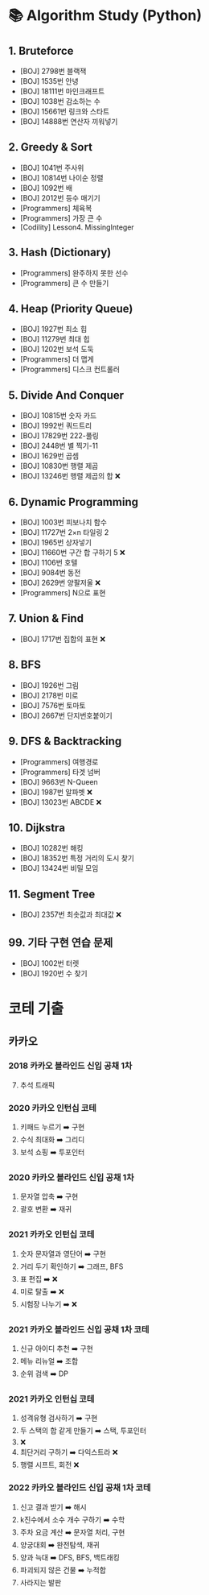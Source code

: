 # 📚 Algorithm Study (Python)

## 1. Bruteforce

- [BOJ] 2798번 블랙잭 
- [BOJ] 1535번 안녕
- [BOJ] 18111번 마인크래프트
- [BOJ] 1038번 감소하는 수
- [BOJ] 15661번 링크와 스타트
- [BOJ] 14888번 연산자 끼워넣기


## 2. Greedy & Sort

- [BOJ] 1041번 주사위
- [BOJ] 10814번 나이순 정렬
- [BOJ] 1092번 배 
- [BOJ] 2012번 등수 매기기
- [Programmers] 체육복
- [Programmers] 가장 큰 수 
- [Codility] Lesson4. MissingInteger


## 3. Hash (Dictionary)

- [Programmers] 완주하지 못한 선수 
- [Programmers] 큰 수 만들기 


## 4. Heap (Priority Queue)

- [BOJ] 1927번 최소 힙
- [BOJ] 11279번 최대 힙
- [BOJ] 1202번 보석 도둑
- [Programmers] 더 맵게 
- [Programmers] 디스크 컨트롤러 


## 5. Divide And Conquer

- [BOJ] 10815번 숫자 카드
- [BOJ] 1992번 쿼드트리
- [BOJ] 17829번 222-풀링
- [BOJ] 2448번 별 찍기-11
- [BOJ] 1629번 곱셈
- [BOJ] 10830번 행렬 제곱
- [BOJ] 13246번 행렬 제곱의 합 ❌


## 6. Dynamic Programming

- [BOJ] 1003번 피보나치 함수
- [BOJ] 11727번 2×n 타일링 2
- [BOJ] 1965번 상자넣기
- [BOJ] 11660번 구간 합 구하기 5 ❌
- [BOJ] 1106번 호텔
- [BOJ] 9084번 동전
- [BOJ] 2629번 양팔저울 ❌
- [Programmers] N으로 표현 


## 7. Union & Find

- [BOJ] 1717번 집합의 표현 ❌


## 8. BFS

- [BOJ] 1926번 그림
- [BOJ] 2178번 미로
- [BOJ] 7576번 토마토
- [BOJ] 2667번 단지번호붙이기 


## 9. DFS & Backtracking

- [Programmers] 여행경로 
- [Programmers] 타겟 넘버 
- [BOJ] 9663번 N-Queen 
- [BOJ] 1987번 알파벳 ❌
- [BOJ] 13023번 ABCDE ❌


## 10. Dijkstra

- [BOJ] 10282번 해킹
- [BOJ] 18352번 특정 거리의 도시 찾기
- [BOJ] 13424번 비밀 모임


## 11. Segment Tree

- [BOJ] 2357번 최솟값과 최대값 ❌


## 99. 기타 구현 연습 문제

- [BOJ] 1002번 터렛 
- [BOJ] 1920번 수 찾기 


# 코테 기출

## 카카오

### 2018 카카오 블라인드 신입 공채 1차
7. 추석 트래픽 

### 2020 카카오 인턴십 코테
1. 키패드 누르기 ➡️ 구현 
2. 수식 최대화  ➡️ 그리디 
3. 보석 쇼핑 ➡️ 투포인터 


### 2020 카카오 블라인드 신입 공채 1차
1. 문자열 압축 ➡️ 구현 
2. 괄호 변환 ➡️ 재귀 


### 2021 카카오 인턴십 코테
1. 숫자 문자열과 영단어 ➡️ 구현 
2. 거리 두기 확인하기 ➡️ 그래프, BFS
3. 표 편집 ➡️  ❌ 
4. 미로 탈출 ➡️ ❌
5. 시험장 나누기 ➡️  ❌


### 2021 카카오 블라인드 신입 공채 1차 코테
1. 신규 아이디 추천 ➡️ 구현
2. 메뉴 리뉴얼 ➡️ 조합
3. 순위 검색 ➡️ DP 


### 2021 카카오 인턴십 코테
1. 성격유형 검사하기 ➡️ 구현 
2. 두 스택의 합 같게 만들기 ➡️ 스택, 투포인터
3. ❌ 
4. 최단거리 구하기 ➡️ 다익스트라 ❌
5. 행렬 시프트, 회전 ❌ 


### 2022 카카오 블라인드 신입 공채 1차 코테
1. 신고 결과 받기 ➡️ 해시 
2. k진수에서 소수 개수 구하기 ➡️ 수학 
3. 주차 요금 계산 ➡️ 문자열 처리, 구현 
4. 양궁대회 ➡️ 완전탐색, 재귀 
5. 양과 늑대 ➡️ DFS, BFS, 백트래킹 
6. 파괴되지 않은 건물 ➡️ 누적합 
7. 사라지는 발판 